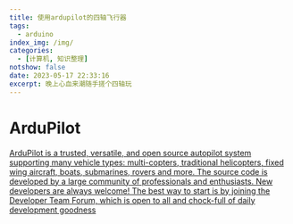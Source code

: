 ```yaml
---
title: 使用ardupilot的四轴飞行器
tags:
  - arduino
index_img: /img/
categories:
  - [计算机, 知识整理]
notshow: false
date: 2023-05-17 22:33:16
excerpt: 晚上心血来潮随手搓个四轴玩
---
```

# ArduPilot
[ArduPilot is a trusted, versatile, and open source autopilot system supporting many vehicle types: multi-copters, traditional helicopters, fixed wing aircraft, boats, submarines, rovers and more. The source code is developed by a large community of professionals and enthusiasts. New developers are always welcome! The best way to start is by joining the Developer Team Forum, which is open to all and chock-full of daily development goodness](https://ardupilot.org/)